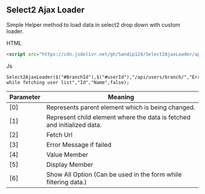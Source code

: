 ## Select2 Ajax Loader

Simple Helper method to  load data in  select2 drop down with custom loader.

HTML
```HTML
<script src="https://cdn.jsdelivr.net/gh/Sandip124/Select2AjaxLoader/app.js" type="text/javascript"></script>
```
Js
```Js
Select2AjaxLoader($("#BranchId"),$("#userId"),"/api/users/branch/","Error while fetching user list","Id","Name",false);
```

|Parameter| Meaning  |
|--|--|
| [0] | Represents parent element which is being changed.  |
| [1] |Represent child element where the data is fetched and initialized  data.|
| [2] | Fetch Url|
| [3] | Error Message if failed |
| [4] | Value Member |
| [5] | Display Member |
| [6] | Show All Option (Can be used in the  form while filtering data.) |

